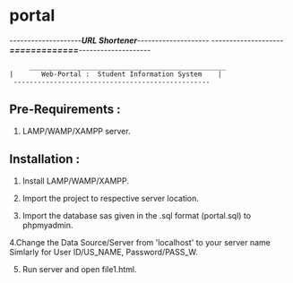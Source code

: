 # portal

--------------------***URL Shortener***--------------------
--------------------***=============***--------------------


         _________________________________________________
	|       Web-Portal :  Student Information System    |
 	 -------------------------------------------------



Pre-Requirements :
----------------

1. LAMP/WAMP/XAMPP server.


Installation :
-------------

1. Install LAMP/WAMP/XAMPP.

2. Import the project to respective server location.

3. Import the database sas given in the .sql format (portal.sql) to phpmyadmin.

4.Change the Data Source/Server from 'localhost' to your server name
   Simlarly for User ID/US_NAME, Password/PASS_W.

5. Run server and open file1.html.
